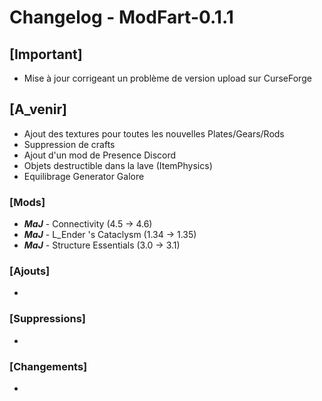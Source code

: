# Changelog - ModFart-0.1.1

## [Important]

- Mise à jour corrigeant un problème de version upload sur CurseForge

## [A_venir]

- Ajout des textures pour toutes les nouvelles Plates/Gears/Rods
- Suppression de crafts
- Ajout d'un mod de Presence Discord
- Objets destructible dans la lave (ItemPhysics)
- Equilibrage Generator Galore

### [Mods]

- **_MaJ_** - Connectivity (4.5 -> 4.6)
- **_MaJ_** - L_Ender 's Cataclysm (1.34 -> 1.35)
- **_MaJ_** - Structure Essentials (3.0 -> 3.1)

### [Ajouts]

-

### [Suppressions]

-

### [Changements]

-
